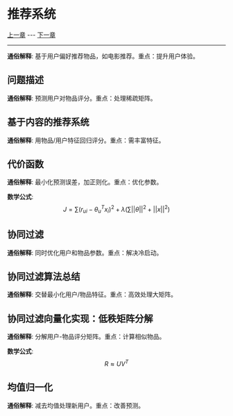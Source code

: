 # 推荐系统

[上一章](11.anomalyDetection.md) --- [下一章](13.largeScaleMachineLearning.md)

---

**通俗解释**: 基于用户偏好推荐物品，如电影推荐。重点：提升用户体验。

## 问题描述

**通俗解释**: 预测用户对物品评分。重点：处理稀疏矩阵。

## 基于内容的推荐系统

**通俗解释**: 用物品/用户特征回归评分。重点：需丰富特征。

## 代价函数

**通俗解释**: 最小化预测误差，加正则化。重点：优化参数。

**数学公式**:
$$
J = \sum (r_{ui} - \theta_u^T x_i)^2 + \lambda (\sum ||\theta||^2 + ||x||^2)
$$

## 协同过滤

**通俗解释**: 同时优化用户和物品参数。重点：解决冷启动。

## 协同过滤算法总结

**通俗解释**: 交替最小化用户/物品特征。重点：高效处理大矩阵。

## 协同过滤向量化实现：低秩矩阵分解

**通俗解释**: 分解用户-物品评分矩阵。重点：计算相似物品。

**数学公式**:
$$
R \approx U V^T
$$

## 均值归一化

**通俗解释**: 减去均值处理新用户。重点：改善预测。